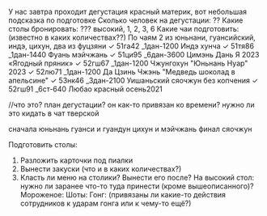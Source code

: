 У нас завтра проходит дегустация красный материк, вот небольшая подсказка по подготовке
Сколько человек на дегустации: ??
Какие столы бронировать: ??? высокий, 1, 2, 3, 6
Какие чаи подготовить: 
(известно в каких количествах??)
По чаям 2 из юньнани, гуансийский, индэ, цихун, два из фуцзяни
  ✓ 51га42 _1дан-1200 Индэ хунча
 ✓ 51тя86 _1дан-1440 Фуань мэйчжань
 ✓ 51ци95 _6дан-3600 Цимэнь Дань Я 2023 «Ягодный пряник»
 ✓ 52гш67 _1дан-1200 Чжунгохун "Юньнань Нуар" 2023
 ✓ 52лю71 _1дан-1200 Да Цзинь Чжэнь "Медведь шоколад в апельсине"
 ✓ 53нк46 _3дан-2100 Уишаньский сяочжун без копчения
 ✓ 52гш91 _6ст-640 Любао красный осень2021

//что это? план дегустации? он как-то привязан ко времени? нужно ли это кидать в чат тверской

сначала юньнань
гуанси и гуандун
цихун и мэйчжань
финал сяочжун

Подготовить столы:
1. Разложить карточки под пиалки
2. Вынести закуски (что и в каких количествах?)
3. Класть ли меню на столики? Вынести его после?
На высокий стол: нужно ли заранее что-то туда принести (кроме вышеописанного)?
Мороженое:
Шоты:
Гонг: (привязаны ли какие-то действия сотрудников к ударам гонга или к чему-то ещё?)